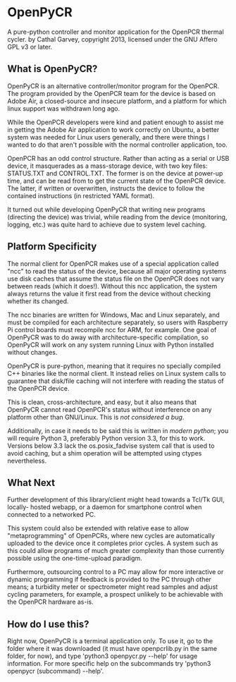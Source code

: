 # OpenPyCR
A pure-python controller and monitor application for the OpenPCR thermal cycler.
by Cathal Garvey, copyright 2013, licensed under the GNU Affero GPL v3 or later.

## What is OpenPyCR?
OpenPyCR is an alternative controller/monitor program for the OpenPCR. The program
provided by the OpenPCR team for the device is based on Adobe Air, a closed-source
and insecure platform, and a platform for which linux support was withdrawn long ago.

While the OpenPCR developers were kind and patient enough to assist me in getting
the Adobe Air application to work correctly on Ubuntu, a better system was needed
for Linux users generally, and there were things I wanted to do that aren't possible
with the normal controller application, too.

OpenPCR has an odd control structure. Rather than acting as a serial or USB device,
it masquerades as a mass-storage device, with two key files: STATUS.TXT and CONTROL.TXT.
The former is on the device at power-up time, and can be read from to get the current
state of the OpenPCR device. The latter, if written or overwritten, instructs the
device to follow the contained instructions (in restricted YAML format).

It turned out while developing OpenPyCR that writing new programs (directing the
device) was trivial, while reading from the device (monitoring, logging, etc.)
was quite hard to achieve due to system level caching.

## Platform Specificity
The normal client for OpenPCR makes use of a special application called "ncc" to
read the status of the device, because all major operating systems use disk caches
that assume the status file on the OpenPCR does not vary between reads (which it
does!). Without this ncc application, the system always returns the value it first
read from the device without checking whether its changed.

The ncc binaries are written for Windows, Mac and Linux separately, and must be
compiled for each architecture separately, so users with Raspberry Pi control
boards must recompile ncc for ARM, for example. One goal of OpenPyCR was to do
away with architecture-specific compilation, so OpenPyCR will work on any system
running Linux with Python installed without changes.

OpenPyCR is pure-python, meaning that it requires no specially compiled C++
binaries like the normal client. It instead relies on Linux system calls to
guarantee that disk/file caching will not interfere with reading the status
of the OpenPCR device.

This is clean, cross-architecture, and easy, but it also means that OpenPyCR
cannot read OpenPCR's status without interference on any platform other than
GNU/Linux. This is *not considered a bug*.

Additionally, in case it needs to be said this is written in *modern python*;
you will require Python 3, preferably Python version 3.3, for this to work.
Versions below 3.3 lack the os.posix_fadvise system call that is used to avoid
caching, but a shim operation will be attempted using ctypes nevertheless.

## What Next
Further development of this library/client might head towards a Tcl/Tk GUI, locally-
hosted webapp, or a daemon for smartphone control when connected to a networked PC.

This system could also be extended with relative ease to allow "metaprogramming" of
OpenPCRs, where new cycles are automatically uploaded to the device once it completes
prior cycles. A system such as this could allow programs of much greater complexity
than those currently possible using the one-time-upload paradigm.

Furthermore, outsourcing control to a PC may allow for more interactive or dynamic
programming if feedback is provided to the PC through other means; a turbidity
meter or spectrometer might read samples and adjust cycling parameters, for example,
a prospect unlikely to be achievable with the OpenPCR hardware as-is.

## How do I use this?
Right now, OpenPyCR is a terminal application only. To use it, go to the folder
where it was downloaded (it must have openpcrlib.py in the same folder, for now),
and type 'python3 openpycr.py --help' for usage information. For more specific
help on the subcommands try 'python3 openpycr (subcommand) --help'.
